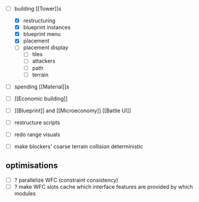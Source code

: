 - [ ] building [[Tower]]s
    - [x] restructuring
    - [x] blueprint instances
    - [x] blueprint menu
    - [x] placement
    - [ ] placement display
        - [ ] tiles
        - [ ] attackers
        - [ ] path
        - [ ] terrain
- [ ] spending [[Material]]s
- [ ] [[Economic building]]
- [ ] [[Blueprint]] and [[Microeconomy]] [[Battle UI]]
- [ ] restructure scripts

- [ ] redo range visuals
- [ ] make blockers' coarse terrain collision deterministic

## optimisations
- [ ] ? parallelize WFC (constraint consistency)
- [ ] ? make WFC slots cache which interface features are provided by which modules
